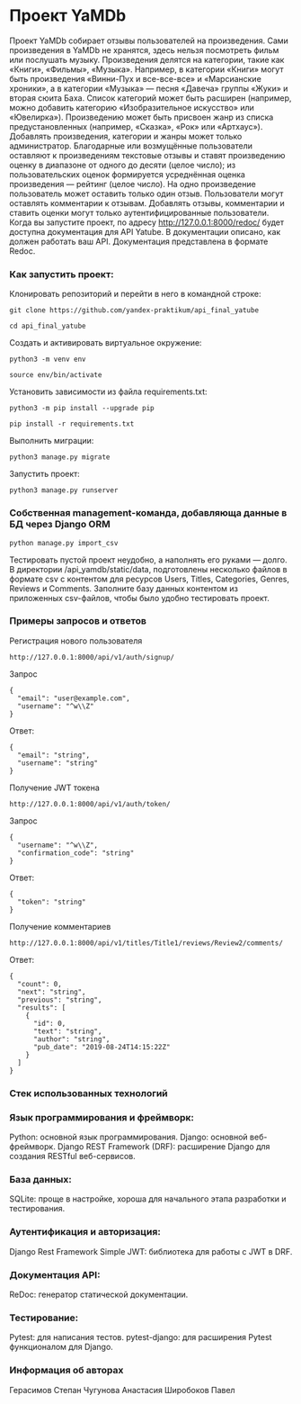# Проект YaMDb

Проект YaMDb собирает отзывы пользователей на произведения. Сами произведения в YaMDb не хранятся, здесь нельзя посмотреть фильм или послушать музыку.
Произведения делятся на категории, такие как «Книги», «Фильмы», «Музыка». Например, в категории «Книги» могут быть произведения «Винни-Пух и все-все-все» и «Марсианские хроники», а в категории «Музыка» — песня «Давеча» группы «Жуки» и вторая сюита Баха. Список категорий может быть расширен (например, можно добавить категорию «Изобразительное искусство» или «Ювелирка»). 
Произведению может быть присвоен жанр из списка предустановленных (например, «Сказка», «Рок» или «Артхаус»). 
Добавлять произведения, категории и жанры может только администратор.
Благодарные или возмущённые пользователи оставляют к произведениям текстовые отзывы и ставят произведению оценку в диапазоне от одного до десяти (целое число); из пользовательских оценок формируется усреднённая оценка произведения — рейтинг (целое число). На одно произведение пользователь может оставить только один отзыв.
Пользователи могут оставлять комментарии к отзывам.
Добавлять отзывы, комментарии и ставить оценки могут только аутентифицированные пользователи.
Когда вы запустите проект, по адресу  http://127.0.0.1:8000/redoc/ будет доступна документация для API Yatube. В документации описано, как должен работать ваш API. Документация представлена в формате Redoc.

### Как запустить проект:

Клонировать репозиторий и перейти в него в командной строке:

```
git clone https://github.com/yandex-praktikum/api_final_yatube
```

```
cd api_final_yatube
```

Cоздать и активировать виртуальное окружение:

```
python3 -m venv env
```

```
source env/bin/activate
```

Установить зависимости из файла requirements.txt:

```
python3 -m pip install --upgrade pip
```

```
pip install -r requirements.txt
```

Выполнить миграции:

```
python3 manage.py migrate
```

Запустить проект:

```
python3 manage.py runserver
```
### Собственная management-команда, добавляюща данные в БД через Django ORM
```
python manage.py import_csv
```
Тестировать пустой проект неудобно, а наполнять его руками — долго. 
В директории /api_yamdb/static/data, подготовлены несколько файлов в формате csv с контентом для ресурсов Users, Titles, Categories, Genres, Reviews и Comments. 
Заполните базу данных контентом из приложенных csv-файлов, чтобы было удобно тестировать проект. 

### Примеры запросов и ответов
Регистрация нового пользователя
```
http://127.0.0.1:8000/api/v1/auth/signup/
```
Запрос
```
{
  "email": "user@example.com",
  "username": "^w\\Z"
}
```
Ответ:
```
{
  "email": "string",
  "username": "string"
}
```
Получение JWT токена
```
http://127.0.0.1:8000/api/v1/auth/token/
```
Запрос
```
{
  "username": "^w\\Z",
  "confirmation_code": "string"
}
```
Ответ:
```
{
  "token": "string"
}
```
Получение комментариев
```
http://127.0.0.1:8000/api/v1/titles/Title1/reviews/Review2/comments/
```
Ответ:
```
{
  "count": 0,
  "next": "string",
  "previous": "string",
  "results": [
    {
      "id": 0,
      "text": "string",
      "author": "string",
      "pub_date": "2019-08-24T14:15:22Z"
    }
  ]
}
```
### Стек использованных технологий
### Язык программирования и фреймворк:
  Python: основной язык программирования.
  Django: основной веб-фреймворк.
  Django REST Framework (DRF): расширение Django для создания RESTful веб-сервисов.
### База данных:
  SQLite: проще в настройке, хороша для начального этапа разработки и тестирования.
### Аутентификация и авторизация:
  Django Rest Framework Simple JWT: библиотека для работы с JWT в DRF.
### Документация API:
  ReDoc: генератор статической документации.
### Тестирование:
  Pytest: для написания тестов.
  pytest-django: для расширения Pytest функционалом для Django.

### Информация об авторах
Герасимов Степан
Чугунова Анастасия
Широбоков Павел
